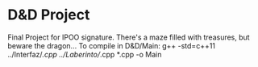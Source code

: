# D&D Project
Final Project for IPOO signature.
There's a maze filled with treasures, but beware the dragon...
To compile in D&D/Main: 
g++ -std=c++11 ../Interfaz/*.cpp ../Laberinto/*.cpp *.cpp -o Main
